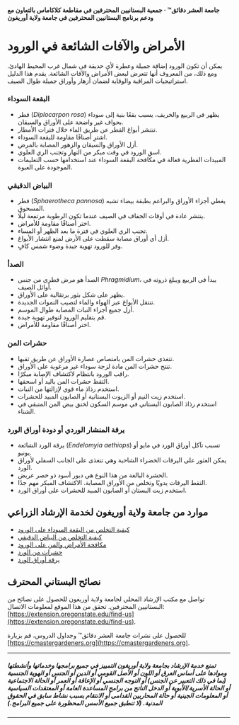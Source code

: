 #### جامعة العشر دقائق™ · جمعية البستانيين المحترفين في مقاطعة كلاكاماس بالتعاون مع ودعم برنامج البستانيين المحترفين في جامعة ولاية أوريغون

# الأمراض والآفات الشائعة في الورود

يمكن أن تكون الورود إضافة جميلة وعطرة لأي حديقة في شمال غرب المحيط الهادئ. ومع ذلك، من المعروف أنها تتعرض لبعض الأمراض والآفات الشائعة. يقدم هذا الدليل استراتيجيات المراقبة والوقاية لضمان أزهار وأوراق جميلة طوال الصيف.

### البقعة السوداء

- فطر (*Diplocarpon rosa*) يظهر في الربيع والخريف، يسبب بقعًا بنية إلى سوداء بحواف غير واضحة على الأوراق والسيقان.
- تنتشر أبواغ الفطر عن طريق الماء خلال فترات الأمطار.
- اشترِ أصنافًا مقاومة للبقعة السوداء.
- أزل الأوراق والسيقان والزهور المصابة بالمرض.
- اسقِ الورود في وقت مبكر من النهار وتجنب الري العلوي.
- المبيدات الفطرية فعالة في مكافحة البقعة السوداء عند استخدامها حسب التعليمات الموجودة على العبوة.

### البياض الدقيقي

- فطر (*Sphaerotheca pannosa*) يغطي أجزاء الأوراق والبراعم بطبقة بيضاء تشبه المسحوق.
- ينتشر عادة في أوقات الجفاف في الصيف عندما تكون الرطوبة مرتفعة ليلًا.
- اختر أصنافًا مقاومة للأمراض.
- تجنب الري العلوي في فترة ما بعد الظهر أو المساء.
- أزل أي أوراق مصابة سقطت على الأرض لمنع انتشار الأبواغ.
- وفر للورود تهوية جيدة وضوء شمس كافٍ.

### الصدأ

- الصدأ هو مرض فطري من جنس *Phragmidium*، يبدأ في الربيع ويبلغ ذروته في أوائل الصيف.
- يظهر على شكل بثور برتقالية على الأوراق.
- تنتقل الأبواغ عبر الهواء والماء لتصيب النموات الجديدة.
- أزل جميع أجزاء النبات المصابة طوال الموسم.
- قم بتقليم الورود لتوفير تهوية جيدة.
- اختر أصنافًا مقاومة للأمراض.

### حشرات المن

- تتغذى حشرات المن بامتصاص عصارة الأوراق عن طريق ثقبها.
- تنتج حشرات المن مادة لزجة سوداء غير مرغوبة على الأوراق.
- راقب الورود بانتظام لاكتشاف الإصابة مبكرًا.
- التقط حشرات المن باليد أو اسحقها.
- استخدم رذاذ ماء قوي لإزالتها من النبات.
- استخدم زيت النيم أو الزيوت البستانية أو الصابون المبيد للحشرات.
- استخدم رذاذ الصابون البستاني في موسم السكون لخنق بيض المن المتبقي في الشتاء.

### يرقة المنشار الوردي أو دودة أوراق الورد

- يرقة الورد الشائعة (*Endelomyia aethiops*) تسبب تآكل أوراق الورد في مايو أو يونيو.
- يمكن العثور على اليرقات الخضراء الشاحبة وهي تتغذى على الجانب السفلي لأوراق الورد.
- الحشرة البالغة من هذا النوع هي دبور أسود ذو خصر عريض.
- التقط اليرقات يدويًا وتخلص من الأوراق المصابة. الاكتشاف المبكر مهم جدًا.
- استخدم زيت البستان أو الصابون المبيد للحشرات على أوراق الورد.

## موارد من جامعة ولاية أوريغون لخدمة الإرشاد الزراعي

- [كيفية التخلص من البقعة السوداء على الورود](https://solvepestproblems.oregonstate.edu/plant-problems/roses/black-spot)
- [كيفية التخلص من البياض الدقيقي](https://solvepestproblems.oregonstate.edu/plant-problems/roses/powdery-mildew)
- [مكافحة الأمراض والمن على الورود](https://extension.oregonstate.edu/catalog/pub/ec-1520-controlling-diseases-aphids-your-roses)
- [حشرات من الورد](https://solvepestproblems.oregonstate.edu/plant-problems/rose/aphid)
- [يرقة أوراق الورد](https://agsci.oregonstate.edu/nurspest/insects/roseslug)

## نصائح البستاني المحترف

تواصل مع مكتب الإرشاد المحلي لجامعة ولاية أوريغون للحصول على نصائح من البستانيين المحترفين. تحقق من هذا الموقع لمعلومات الاتصال: [https://extension.oregonstate.edu/find-us](https://extension.oregonstate.edu/find-us).

للحصول على نشرات جامعة العشر دقائق™ وجداول الدروس، قم بزيارة [https://cmastergardeners.org](https://cmastergardeners.org).

---

##### تمنع خدمة الإرشاد بجامعة ولاية أوريغون التمييز في جميع برامجها وخدماتها وأنشطتها وموادها على أساس العرق أو اللون أو الأصل القومي أو الدين أو الجنس أو الهوية الجنسية (بما في ذلك التعبير عن الجنس) أو التوجه الجنسي أو الإعاقة أو العمر أو الحالة الاجتماعية أو الحالة الأسرية/الأبوية أو الدخل الناتج من برامج المساعدة العامة أو المعتقدات السياسية أو المعلومات الجينية أو حالة المحاربين القدامى أو الانتقام بسبب نشاط سابق في الحقوق المدنية. (لا تنطبق جميع الأسس المحظورة على جميع البرامج.)
---